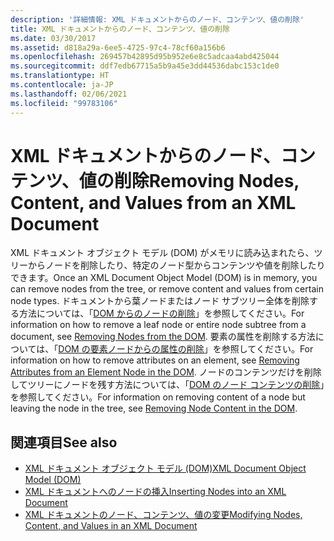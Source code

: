 ```yaml
---
description: '詳細情報: XML ドキュメントからのノード、コンテンツ、値の削除'
title: XML ドキュメントからのノード、コンテンツ、値の削除
ms.date: 03/30/2017
ms.assetid: d818a29a-6ee5-4725-97c4-78cf60a156b6
ms.openlocfilehash: 269457b42895d95b952e6e8c5adcaa4abd425044
ms.sourcegitcommit: ddf7edb67715a5b9a45e3dd44536dabc153c1de0
ms.translationtype: HT
ms.contentlocale: ja-JP
ms.lasthandoff: 02/06/2021
ms.locfileid: "99783106"
---
```

# <a name="removing-nodes-content-and-values-from-an-xml-document"></a><span data-ttu-id="83c06-103">XML ドキュメントからのノード、コンテンツ、値の削除</span><span class="sxs-lookup"><span data-stu-id="83c06-103">Removing Nodes, Content, and Values from an XML Document</span></span>

<span data-ttu-id="83c06-104">XML ドキュメント オブジェクト モデル (DOM) がメモリに読み込まれたら、ツリーからノードを削除したり、特定のノード型からコンテンツや値を削除したりできます。</span><span class="sxs-lookup"><span data-stu-id="83c06-104">Once an XML Document Object Model (DOM) is in memory, you can remove nodes from the tree, or remove content and values from certain node types.</span></span> <span data-ttu-id="83c06-105">ドキュメントから葉ノードまたはノード サブツリー全体を削除する方法については、「[DOM からのノードの削除](removing-nodes-from-the-dom.md)」を参照してください。</span><span class="sxs-lookup"><span data-stu-id="83c06-105">For information on how to remove a leaf node or entire node subtree from a document, see [Removing Nodes from the DOM](removing-nodes-from-the-dom.md).</span></span> <span data-ttu-id="83c06-106">要素の属性を削除する方法については、「[DOM の要素ノードからの属性の削除](removing-attributes-from-an-element-node-in-the-dom.md)」を参照してください。</span><span class="sxs-lookup"><span data-stu-id="83c06-106">For information on how to remove attributes on an element, see [Removing Attributes from an Element Node in the DOM](removing-attributes-from-an-element-node-in-the-dom.md).</span></span> <span data-ttu-id="83c06-107">ノードのコンテンツだけを削除してツリーにノードを残す方法については、「[DOM のノード コンテンツの削除](removing-node-content-in-the-dom.md)」を参照してください。</span><span class="sxs-lookup"><span data-stu-id="83c06-107">For information on removing content of a node but leaving the node in the tree, see [Removing Node Content in the DOM](removing-node-content-in-the-dom.md).</span></span>  
  
## <a name="see-also"></a><span data-ttu-id="83c06-108">関連項目</span><span class="sxs-lookup"><span data-stu-id="83c06-108">See also</span></span>

- [<span data-ttu-id="83c06-109">XML ドキュメント オブジェクト モデル (DOM)</span><span class="sxs-lookup"><span data-stu-id="83c06-109">XML Document Object Model (DOM)</span></span>](xml-document-object-model-dom.md)
- [<span data-ttu-id="83c06-110">XML ドキュメントへのノードの挿入</span><span class="sxs-lookup"><span data-stu-id="83c06-110">Inserting Nodes into an XML Document</span></span>](inserting-nodes-into-an-xml-document.md)
- [<span data-ttu-id="83c06-111">XML ドキュメントのノード、コンテンツ、値の変更</span><span class="sxs-lookup"><span data-stu-id="83c06-111">Modifying Nodes, Content, and Values in an XML Document</span></span>](modifying-nodes-content-and-values-in-an-xml-document.md)
